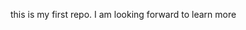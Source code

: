 this is my first repo. I am looking forward to learn more 
<!---
ShuuKriya/ShuuKriya is a ✨ special ✨ repository because its `README.md` (this file) appears on your GitHub profile.
You can click the Preview link to take a look at your changes.
--->
